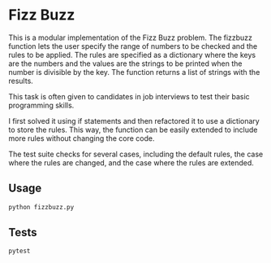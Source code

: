 # Fizz Buzz

This is a modular implementation of the Fizz Buzz problem. The fizzbuzz function lets the user specify the range of numbers to be checked and the rules to be applied. The rules are specified as a dictionary where the keys are the numbers and the values are the strings to be printed when the number is divisible by the key. The function returns a list of strings with the results.


This task is often given to candidates in job interviews to test their basic programming skills. 

I first solved it using if statements and then refactored it to use a dictionary to store the rules. This way, the function can be easily extended to include more rules without changing the core code.

The test suite checks for several cases, including the default rules, the case where the rules are changed, and the case where the rules are extended.

## Usage

```python
python fizzbuzz.py
```

## Tests

```python
pytest
```